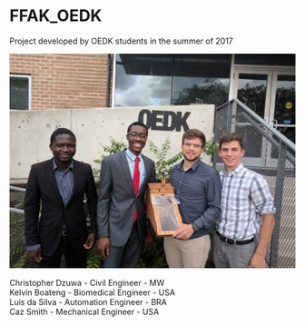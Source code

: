 # FFAK_OEDK
 Project developed by OEDK students in the summer of 2017<br />

![FFAK](/ffak.jpeg?raw=true "TEAM FOOT FOR A KING")

Christopher Dzuwa - Civil Engineer      - MW<br />
Kelvin Boateng    - Biomedical Engineer - USA<br />
Luis da Silva     - Automation Engineer - BRA<br />
Caz Smith         - Mechanical Engineer - USA<br />

